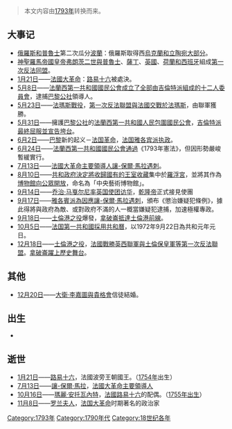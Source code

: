 > 本文内容由[1793年](https://zh.wikipedia.org/wiki/1793年)转换而来。


## 大事记

  - [俄羅斯和](https://zh.wikipedia.org/wiki/俄羅斯 "wikilink")[普魯士](../Page/普魯士.md "wikilink")第二次瓜分[波蘭](https://zh.wikipedia.org/wiki/波蘭 "wikilink")：俄羅斯取得西[烏克蘭和](https://zh.wikipedia.org/wiki/烏克蘭 "wikilink")[立陶宛大部分](https://zh.wikipedia.org/wiki/立陶宛 "wikilink")。
  - [神聖羅馬帝國皇帝](https://zh.wikipedia.org/wiki/神聖羅馬帝國 "wikilink")[弗朗茨二世與](https://zh.wikipedia.org/wiki/弗朗茨二世 "wikilink")[普魯士](../Page/普魯士.md "wikilink")、[薩丁](https://zh.wikipedia.org/wiki/薩丁 "wikilink")、[英國](https://zh.wikipedia.org/wiki/英國 "wikilink")、[荷蘭和](https://zh.wikipedia.org/wiki/荷蘭 "wikilink")[西班牙](../Page/西班牙.md "wikilink")組成[第一次反法同盟](../Page/第一次反法同盟.md "wikilink")。
  - [1月21日](https://zh.wikipedia.org/wiki/1月21日 "wikilink")——[法國大革命](../Page/法国大革命.md "wikilink")：[路易十六](../Page/路易十六.md "wikilink")被處決。
  - [5月8日](../Page/5月8日.md "wikilink")——[法蘭西第一共和國](https://zh.wikipedia.org/wiki/法蘭西第一共和國 "wikilink")[國民公會成立了全部由](https://zh.wikipedia.org/wiki/國民公會 "wikilink")[吉倫特派組成的十二人委員會](https://zh.wikipedia.org/wiki/吉倫特派 "wikilink")，逮捕[巴黎公社](../Page/巴黎公社.md "wikilink")領導人。
  - [5月23日](../Page/5月23日.md "wikilink")——[法瑪斯戰役](https://zh.wikipedia.org/wiki/法瑪斯戰役 "wikilink")，[第一次反法聯盟與](https://zh.wikipedia.org/wiki/第一次反法聯盟 "wikilink")[法國交戰於法瑪斯](https://zh.wikipedia.org/wiki/法國 "wikilink")，由聯軍獲勝。
  - [5月31日](../Page/5月31日.md "wikilink")——擁護[巴黎公社](../Page/巴黎公社.md "wikilink")的[法蘭西第一共和國人民包圍](https://zh.wikipedia.org/wiki/法蘭西第一共和國 "wikilink")[國民公會](https://zh.wikipedia.org/wiki/國民公會 "wikilink")，[吉倫特派最終屈服並宣告垮台](https://zh.wikipedia.org/wiki/吉倫特派 "wikilink")。
  - [6月2日](../Page/6月2日.md "wikilink")——[巴黎](../Page/巴黎.md "wikilink")新的起义－[法国革命](https://zh.wikipedia.org/wiki/法国革命 "wikilink")，[法国](https://zh.wikipedia.org/wiki/法国 "wikilink")[雅各宾派执政](https://zh.wikipedia.org/wiki/雅各宾派 "wikilink")。
  - [6月24日](../Page/6月24日.md "wikilink")——[法蘭西第一共和國](https://zh.wikipedia.org/wiki/法蘭西第一共和國 "wikilink")[國民公會通過](https://zh.wikipedia.org/wiki/國民公會 "wikilink")《1793年憲法》，但因形勢嚴峻暫緩實行。
  - [7月13日](https://zh.wikipedia.org/wiki/7月13日 "wikilink")——[法國大革命主要領導人](https://zh.wikipedia.org/wiki/法國大革命 "wikilink")[讓-保爾·馬拉遇刺](https://zh.wikipedia.org/wiki/讓-保爾·馬拉 "wikilink")。
  - [8月10日](../Page/8月10日.md "wikilink")——[共和政府決定將收歸國有的](https://zh.wikipedia.org/wiki/共和政府 "wikilink")[王室](../Page/王室.md "wikilink")[收藏](../Page/收藏.md "wikilink")集中於[羅浮宮](https://zh.wikipedia.org/wiki/羅浮宮 "wikilink")，並將其作為[博物館向公眾開放](https://zh.wikipedia.org/wiki/博物館 "wikilink")，命名為「中央藝術博物館」。
  - [9月14日](../Page/9月14日.md "wikilink")——[乔治·马戛尔尼率](https://zh.wikipedia.org/wiki/乔治·马戛尔尼 "wikilink")[英国使团访华](https://zh.wikipedia.org/wiki/英国 "wikilink")，[乾隆帝](../Page/乾隆帝.md "wikilink")正式接見使團
  - [9月17日](../Page/9月17日.md "wikilink")——[雅各賓派為因應](https://zh.wikipedia.org/wiki/雅各賓派 "wikilink")[讓-保爾·馬拉遇刺](https://zh.wikipedia.org/wiki/讓-保爾·馬拉 "wikilink")，頒布《懲治嫌疑犯條例》，據此得將與政府為敵、或對政府不滿的人一概當嫌疑犯逮捕，加速極權專政。
  - [9月18日](../Page/9月18日.md "wikilink")——[土倫港之役](../Page/土倫港之役.md "wikilink")爆發，[拿破崙抵達](https://zh.wikipedia.org/wiki/拿破崙 "wikilink")[土倫港前線](https://zh.wikipedia.org/wiki/土倫港 "wikilink")。
  - [10月5日](../Page/10月5日.md "wikilink")——[法国第一共和國採用](https://zh.wikipedia.org/wiki/法国第一共和國 "wikilink")[共和曆](https://zh.wikipedia.org/wiki/共和曆 "wikilink")，以1972年9月22日為共和元年元日。
  - [12月18日](../Page/12月18日.md "wikilink")——[土倫港之役](../Page/土倫港之役.md "wikilink")，[法國戰勝英西聯軍與土倫保皇軍等](https://zh.wikipedia.org/wiki/法國 "wikilink")[第一次反法聯盟](https://zh.wikipedia.org/wiki/第一次反法聯盟 "wikilink")。[拿破崙躍上歷史舞台](https://zh.wikipedia.org/wiki/拿破崙 "wikilink")。

## 其他

  - [12月20日](../Page/12月20日.md "wikilink")——[大衛·李嘉圖與](https://zh.wikipedia.org/wiki/大衛·李嘉圖 "wikilink")[貴格會](../Page/貴格會.md "wikilink")信徒結婚。

## 出生

  -
## 逝世

  - [1月21日](https://zh.wikipedia.org/wiki/1月21日 "wikilink")——[路易十六](../Page/路易十六.md "wikilink")，法國波旁王朝國王。（[1754年](../Page/1754年.md "wikilink")出生）
  - [7月13日](https://zh.wikipedia.org/wiki/7月13日 "wikilink")——[讓-保爾·馬拉](https://zh.wikipedia.org/wiki/讓-保爾·馬拉 "wikilink")，[法國大革命主要領導人](https://zh.wikipedia.org/wiki/法國大革命 "wikilink")
  - [10月16日](../Page/10月16日.md "wikilink")——[瑪麗·安托瓦內特](https://zh.wikipedia.org/wiki/瑪麗·安托瓦內特 "wikilink")，[法國](https://zh.wikipedia.org/wiki/法國 "wikilink")[路易十六](../Page/路易十六.md "wikilink")的配偶。（[1755年出生](https://zh.wikipedia.org/wiki/1755年 "wikilink")）
  - [11月8日](../Page/11月8日.md "wikilink")——[罗兰夫人](../Page/罗兰夫人.md "wikilink")，[法国大革命](../Page/法国大革命.md "wikilink")时期著名的政治家

[Category:1793年](https://zh.wikipedia.org/wiki/Category:1793年 "wikilink") [Category:1790年代](https://zh.wikipedia.org/wiki/Category:1790年代 "wikilink") [Category:18世纪各年](https://zh.wikipedia.org/wiki/Category:18世纪各年 "wikilink")